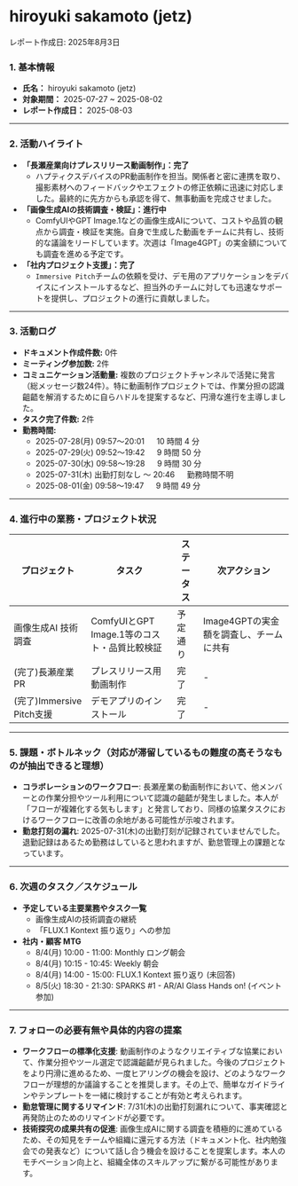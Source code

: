 # hiroyuki sakamoto (jetz)

レポート作成日: 2025年8月3日

### 1. 基本情報

- **氏名：** hiroyuki sakamoto (jetz)
- **対象期間：** 2025-07-27 ~ 2025-08-02
- **レポート作成日：** 2025-08-03

---

### 2. 活動ハイライト

- **「長瀬産業向けプレスリリース動画制作」：完了**
    - ハプティクスデバイスのPR動画制作を担当。関係者と密に連携を取り、撮影素材へのフィードバックやエフェクトの修正依頼に迅速に対応しました。最終的に先方からも承認を得て、無事動画を完成させました。
- **「画像生成AIの技術調査・検証」：進行中**
    - ComfyUIやGPT Image.1などの画像生成AIについて、コストや品質の観点から調査・検証を実施。自身で生成した動画をチームに共有し、技術的な議論をリードしています。次週は「Image4GPT」の実金額についても調査を進める予定です。
- **「社内プロジェクト支援」：完了**
    - `Immersive Pitch`チームの依頼を受け、デモ用のアプリケーションをデバイスにインストールするなど、担当外のチームに対しても迅速なサポートを提供し、プロジェクトの進行に貢献しました。

---

### 3. 活動ログ

- **ドキュメント作成件数:** 0件
- **ミーティング参加数:** 2件
- **コミュニケーション活動量:** 複数のプロジェクトチャンネルで活発に発言（総メッセージ数24件）。特に動画制作プロジェクトでは、作業分担の認識齟齬を解消するために自らハドルを提案するなど、円滑な進行を主導しました。
- **タスク完了件数:** 2件
- **勤務時間:**
    - 2025-07-28(月) 09:57〜20:01 　 10 時間 4 分
    - 2025-07-29(火) 09:52〜19:42 　 9 時間 50 分
    - 2025-07-30(水) 09:58〜19:28 　 9 時間 30 分
    - 2025-07-31(木) 出勤打刻なし 〜 20:46 　 勤務時間不明
    - 2025-08-01(金) 09:58〜19:47 　 9 時間 49 分

---

### 4. 進行中の業務・プロジェクト状況

| プロジェクト | タスク | ステータス | 次アクション |
| --- | --- | --- | --- |
| 画像生成AI 技術調査 | ComfyUIとGPT Image.1等のコスト・品質比較検証 | 予定通り | Image4GPTの実金額を調査し、チームに共有 |
| (完了)長瀬産業PR | プレスリリース用動画制作 | 完了 | - |
| (完了)Immersive Pitch支援 | デモアプリのインストール | 完了 | - |

---

### 5. 課題・ボトルネック（対応が滞留しているもの難度の高そうなものが抽出できると理想）

- **コラボレーションのワークフロー**: 長瀬産業の動画制作において、他メンバーとの作業分担やツール利用について認識の齟齬が発生しました。本人が「フローが複雑化する気もします」と発言しており、同様の協業タスクにおけるワークフローに改善の余地がある可能性が示唆されます。
- **勤怠打刻の漏れ**: 2025-07-31(木)の出勤打刻が記録されていませんでした。退勤記録はあるため勤務はしていると思われますが、勤怠管理上の課題となっています。

---

### 6. 次週のタスク／スケジュール

- **予定している主要業務やタスク一覧**
    - 画像生成AIの技術調査の継続
    - 「FLUX.1 Kontext 振り返り」への参加
- **社内・顧客 MTG**
    - 8/4(月) 10:00 - 11:00: Monthly ロング朝会
    - 8/4(月) 10:15 - 10:45: Weekly 朝会
    - 8/4(月) 14:00 - 15:00: FLUX.1 Kontext 振り返り (未回答)
    - 8/5(火) 18:30 - 21:30: SPARKS #1 - AR/AI Glass Hands on! (イベント参加)

---

### 7. フォローの必要有無や具体的内容の提案

- **ワークフローの標準化支援**:
動画制作のようなクリエイティブな協業において、作業分担やツール選定で認識齟齬が見られました。今後のプロジェクトをより円滑に進めるため、一度ヒアリングの機会を設け、どのようなワークフローが理想的か議論することを推奨します。その上で、簡単なガイドラインやテンプレートを一緒に検討することが有効と考えられます。
- **勤怠管理に関するリマインド**:
7/31(木)の出勤打刻漏れについて、事実確認と再発防止のためのリマインドが必要です。
- **技術探究の成果共有の促進**:
画像生成AIに関する調査を積極的に進めているため、その知見をチームや組織に還元する方法（ドキュメント化、社内勉強会での発表など）について話し合う機会を設けることを提案します。本人のモチベーション向上と、組織全体のスキルアップに繋がる可能性があります。